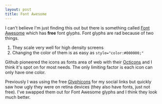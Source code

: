 ```yaml
---
layout: post
title: Font Awesome
---
```

I can't believe I'm just finding this out but there is something called [Font Awesome](http://fortawesome.github.com/Font-Awesome/) which has **free** font glyphs. Font glyphs are rad because of two things. 

1. They scale very well for high density screens
2. Changing the color of them is as easy as ```style="color:#000000;"```

Github pioneered the icons as fonts area of web with their [Octicons](https://github.com/blog/1106-say-hello-to-octicons_) and I think it's spot on for most needs. The only limiting factor is each icon can only have one color.

Previously I was using the free [Glyphicons](http://glyphicons.com) for my social links but quickly saw how ugly they were on retina devices (they also have fonts, just not free). I've swapped them out for Font Awesome glyphs and I think they look much better.
